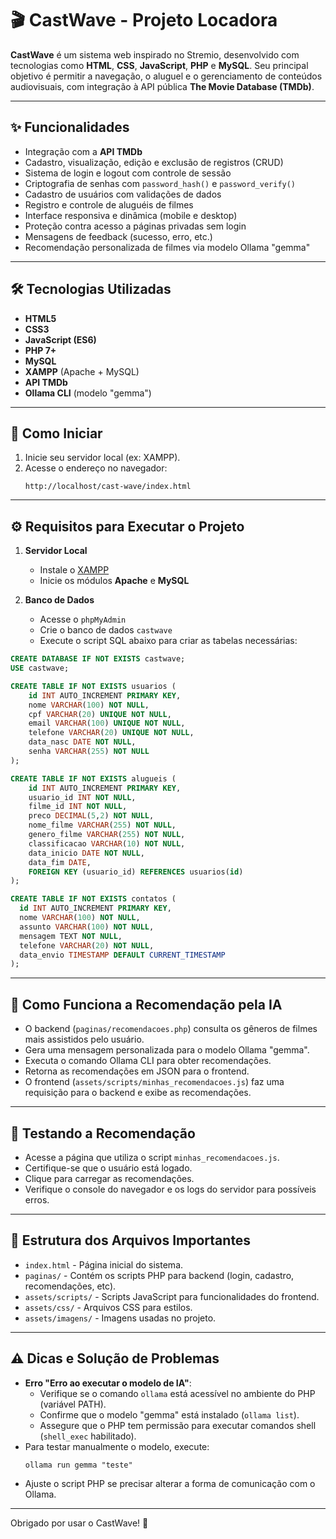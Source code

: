 # 🎬 CastWave - Projeto Locadora

**CastWave** é um sistema web inspirado no Stremio, desenvolvido com tecnologias como **HTML**, **CSS**, **JavaScript**, **PHP** e **MySQL**. Seu principal objetivo é permitir a navegação, o aluguel e o gerenciamento de conteúdos audiovisuais, com integração à API pública **The Movie Database (TMDb)**.

---

## ✨ Funcionalidades

- Integração com a **API TMDb**
- Cadastro, visualização, edição e exclusão de registros (CRUD)
- Sistema de login e logout com controle de sessão
- Criptografia de senhas com `password_hash()` e `password_verify()`
- Cadastro de usuários com validações de dados
- Registro e controle de aluguéis de filmes
- Interface responsiva e dinâmica (mobile e desktop)
- Proteção contra acesso a páginas privadas sem login
- Mensagens de feedback (sucesso, erro, etc.)
- Recomendação personalizada de filmes via modelo Ollama "gemma"

---

## 🛠 Tecnologias Utilizadas

- **HTML5**
- **CSS3**
- **JavaScript (ES6)**
- **PHP 7+**
- **MySQL**
- **XAMPP** (Apache + MySQL)
- **API TMDb**
- **Ollama CLI** (modelo "gemma")

---

## 🚀 Como Iniciar

1. Inicie seu servidor local (ex: XAMPP).
2. Acesse o endereço no navegador:
   ```
   http://localhost/cast-wave/index.html
   ```

---

## ⚙️ Requisitos para Executar o Projeto

1. **Servidor Local**
   - Instale o [XAMPP](https://www.apachefriends.org/index.html)
   - Inicie os módulos **Apache** e **MySQL**

2. **Banco de Dados**
   - Acesse o `phpMyAdmin`
   - Crie o banco de dados `castwave`
   - Execute o script SQL abaixo para criar as tabelas necessárias:

```sql
CREATE DATABASE IF NOT EXISTS castwave;
USE castwave;

CREATE TABLE IF NOT EXISTS usuarios (
    id INT AUTO_INCREMENT PRIMARY KEY,
    nome VARCHAR(100) NOT NULL,
    cpf VARCHAR(20) UNIQUE NOT NULL,
    email VARCHAR(100) UNIQUE NOT NULL,
    telefone VARCHAR(20) UNIQUE NOT NULL,
    data_nasc DATE NOT NULL,
    senha VARCHAR(255) NOT NULL
);

CREATE TABLE IF NOT EXISTS alugueis (
    id INT AUTO_INCREMENT PRIMARY KEY,
    usuario_id INT NOT NULL,
    filme_id INT NOT NULL,
    preco DECIMAL(5,2) NOT NULL,
    nome_filme VARCHAR(255) NOT NULL,
    genero_filme VARCHAR(255) NOT NULL,
    classificacao VARCHAR(10) NOT NULL,
    data_inicio DATE NOT NULL,
    data_fim DATE,
    FOREIGN KEY (usuario_id) REFERENCES usuarios(id)
);

CREATE TABLE IF NOT EXISTS contatos (
  id INT AUTO_INCREMENT PRIMARY KEY,
  nome VARCHAR(100) NOT NULL,
  assunto VARCHAR(100) NOT NULL,
  mensagem TEXT NOT NULL,
  telefone VARCHAR(20) NOT NULL,
  data_envio TIMESTAMP DEFAULT CURRENT_TIMESTAMP
);
```

---

## 🎯 Como Funciona a Recomendação pela IA

- O backend (`paginas/recomendacoes.php`) consulta os gêneros de filmes mais assistidos pelo usuário.
- Gera uma mensagem personalizada para o modelo Ollama "gemma".
- Executa o comando Ollama CLI para obter recomendações.
- Retorna as recomendações em JSON para o frontend.
- O frontend (`assets/scripts/minhas_recomendacoes.js`) faz uma requisição para o backend e exibe as recomendações.

---

## 🧪 Testando a Recomendação

- Acesse a página que utiliza o script `minhas_recomendacoes.js`.
- Certifique-se que o usuário está logado.
- Clique para carregar as recomendações.
- Verifique o console do navegador e os logs do servidor para possíveis erros.

---

## 📂 Estrutura dos Arquivos Importantes

- `index.html` - Página inicial do sistema.
- `paginas/` - Contém os scripts PHP para backend (login, cadastro, recomendações, etc).
- `assets/scripts/` - Scripts JavaScript para funcionalidades do frontend.
- `assets/css/` - Arquivos CSS para estilos.
- `assets/imagens/` - Imagens usadas no projeto.

---

## ⚠️ Dicas e Solução de Problemas

- **Erro "Erro ao executar o modelo de IA"**:
  - Verifique se o comando `ollama` está acessível no ambiente do PHP (variável PATH).
  - Confirme que o modelo "gemma" está instalado (`ollama list`).
  - Assegure que o PHP tem permissão para executar comandos shell (`shell_exec` habilitado).
- Para testar manualmente o modelo, execute:
  ```
  ollama run gemma "teste"
  ```
- Ajuste o script PHP se precisar alterar a forma de comunicação com o Ollama.

---

Obrigado por usar o CastWave! 🎉
